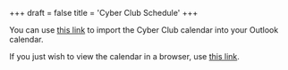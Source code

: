 +++
draft = false
title = 'Cyber Club Schedule'
+++

You can use [this link](https://outlook.office365.com/owa/calendar/1400071390f34970a5f7b5af2c2a29dd@student.citadel.edu/3ef61fc6d3c24c4185413d7467f8e0403795398645995846496/calendar.ics) to import the Cyber Club calendar into your Outlook calendar.

If you just wish to view the calendar in a browser, use [this link](https://outlook.office365.com/owa/calendar/1400071390f34970a5f7b5af2c2a29dd@student.citadel.edu/3ef61fc6d3c24c4185413d7467f8e0403795398645995846496/calendar.html).
